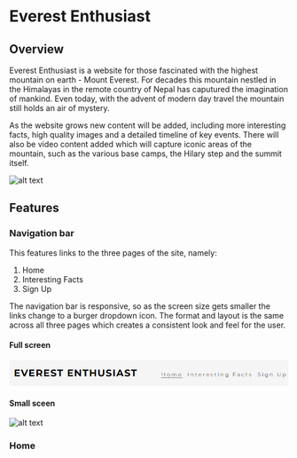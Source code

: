 # Everest Enthusiast
## Overview

Everest Enthusiast is a website for those fascinated with the highest mountain on earth - Mount Everest. For decades this mountain nestled in the Himalayas in the remote country of Nepal has caputured the imagination of mankind. Even today, with the advent of modern day travel the mountain still holds an air of mystery. 

As the website grows new content will be added, including more interesting facts, high quality images and a detailed timeline of key events. There will also be video content added which will capture iconic areas of the mountain, such as the various base camps, the Hilary step and the summit itself.

![alt text](image.png)

## Features

### Navigation bar

This features links to the three pages of the site, namely:
1. Home
2. Interesting Facts
3. Sign Up 

The navigation bar is responsive, so as the screen size gets smaller the links change to a burger dropdown icon. The format and layout is the same across all three pages which creates a consistent look and feel for the user.

#### Full screen
![Screenshot](assets/media/image-1.png)

#### Small sceen
![alt text](image-2.png)

### Home



 


 